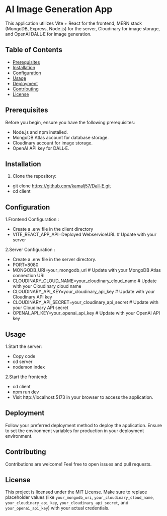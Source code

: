 # AI Image Generation App

This application utilizes Vite + React for the frontend, MERN stack (MongoDB, Express, Node.js) for the server, Cloudinary for image storage, and OpenAI DALL·E for image generation.

## Table of Contents

- [Prerequisites](#prerequisites)
- [Installation](#installation)
- [Configuration](#configuration)
- [Usage](#usage)
- [Deployment](#deployment)
- [Contributing](#contributing)
- [License](#license)

## Prerequisites

Before you begin, ensure you have the following prerequisites:

- Node.js and npm installed.
- MongoDB Atlas account for database storage.
- Cloudinary account for image storage.
- OpenAI API key for DALL·E.

## Installation

1. Clone the repository:
   
* git clone https://github.com/kamalj57/Dall-E.git
* cd client

## Configuration
1.Frontend Configuration :

- Create a .env file in the client directory
- VITE_REACT_APP_API=Deployed WebserviceURL  # Update with your server

2.Server Configuration :

- Create a .env file in the server directory.
- PORT=8080
- MONGODB_URI=your_mongodb_uri    # Update with your MongoDB Atlas connection URI
- CLOUDINARY_CLOUD_NAME=your_cloudinary_cloud_name  # Update with your Cloudinary cloud name
- CLOUDINARY_API_KEY=your_cloudinary_api_key   # Update with your Cloudinary API key
- CLOUDINARY_API_SECRET=your_cloudinary_api_secret  # Update with your Cloudinary API secret
- OPENAI_API_KEY=your_openai_api_key  # Update with your OpenAI API key

## Usage
1.Start the server:

- Copy code
- cd server
- nodemon index

2.Start the frontend:

- cd client
- npm run dev
- Visit http://localhost:5173 in your browser to access the application.

## Deployment
Follow your preferred deployment method to deploy the application. Ensure to set the environment variables for production in your deployment environment.

## Contributing
Contributions are welcome! Feel free to open issues and pull requests.

## License
This project is licensed under the MIT License.
Make sure to replace placeholder values (like `your_mongodb_uri`, `your_cloudinary_cloud_name`, `your_cloudinary_api_key`, `your_cloudinary_api_secret`, and `your_openai_api_key`) with your actual credentials.
